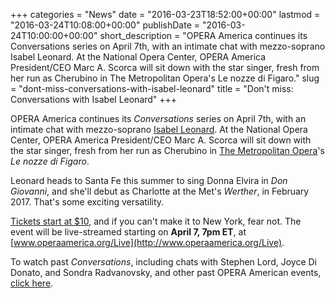 +++
categories = "News"
date = "2016-03-23T18:52:00+00:00"
lastmod = "2016-03-24T10:08:00+00:00"
publishDate = "2016-03-24T10:00:00+00:00"
short_description = "OPERA America continues its Conversations series on April 7th, with an intimate chat with mezzo-soprano Isabel Leonard. At the National Opera Center, OPERA America President/CEO Marc A. Scorca will sit down with the star singer, fresh from her run as Cherubino in The Metropolitan Opera's Le nozze di Figaro."
slug = "dont-miss-conversations-with-isabel-leonard"
title = "Don&#039;t miss: Conversations with Isabel Leonard"
+++

OPERA America continues its *Conversations* series on April 7th, with an intimate chat with mezzo-soprano [Isabel Leonard](/scene/people/isabel-leonard/). At the National Opera Center, OPERA America President/CEO Marc A. Scorca will sit down with the star singer, fresh from her run as Cherubino in [The Metropolitan Opera](/scene/companies/the-metropolitan-opera/)'s *Le nozze di Figaro*. 

Leonard heads to Santa Fe this summer to sing Donna Elvira in *Don Giovanni*, and she'll debut as Charlotte at the Met's *Werther*, in February 2017. That's some exciting versatility. 

[Tickets start at $10](http://www.operaamerica.org/Onstage), and if you can't make it to New York, fear not. The event will be live-streamed starting on **April 7, 7pm ET**, at [www.operaamerica.org/Live](http://www.operaamerica.org/Live). 

To watch past *Conversations*, including chats with Stephen Lord, Joyce Di Donato, and Sondra Radvanovsky, and other past OPERA American events, [click here](http://www.operaamerica.org/Content/OperaCenter/Onstage/Index.aspx).

